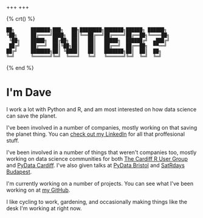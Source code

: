 +++
+++

{% crt() %}
```
██╗      ███████╗███╗   ██╗████████╗███████╗██████╗ ██████╗ 
╚██╗     ██╔════╝████╗  ██║╚══██╔══╝██╔════╝██╔══██╗╚════██╗
 ╚██╗    █████╗  ██╔██╗ ██║   ██║   █████╗  ██████╔╝  ▄███╔╝
 ██╔╝    ██╔══╝  ██║╚██╗██║   ██║   ██╔══╝  ██╔══██╗  ▀▀══╝ 
██╔╝     ███████╗██║ ╚████║   ██║   ███████╗██║  ██║  ██╗   
╚═╝      ╚══════╝╚═╝  ╚═══╝   ╚═╝   ╚══════╝╚═╝  ╚═╝  ╚═╝   
```
{% end %}

# I'm Dave

I work a lot with Python and R, and am most interested on how data science can save the planet.

I've been involved in a number of companies, mostly working on that saving the planet thing. You can [check out my LinkedIn](https://www.linkedin.com/in/davidrgparr/) for all that proffesional stuff.

I've been involved in a number of things that weren't companies too, mostly working on  data science communities for both [The Cardiff R User Group](https://www.meetup.com/Cardiff-R-User-Group/) and [PyData Cardiff](https://www.meetup.com/PyData-Cardiff-Meetup/). I've also given talks at [PyData Bristol](https://www.meetup.com/PyData-Bristol/) and [SatRdays Budapest](https://satrdays.org/tags/budapest/).

I'm currently working on a number of projects. You can see what I've been working on at [my GitHub](https://github.com/DaveParr).

I like cycling to work, gardening, and occasionally making things like the desk I'm working at right now.